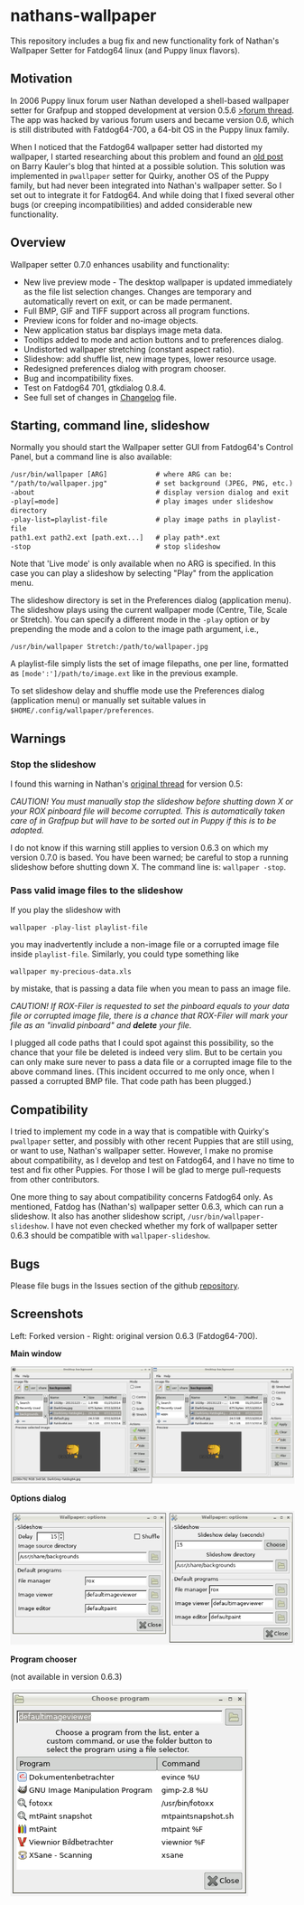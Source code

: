 # nathans-wallpaper

This repository includes a bug fix and new functionality fork of Nathan's Wallpaper Setter for Fatdog64 linux (and Puppy linux flavors).

## Motivation

In 2006 Puppy linux forum user Nathan developed a shell-based wallpaper setter for Grafpup and stopped development at version 0.5.6 [>forum thread](http://www.murga-linux.com/puppy/viewtopic.php?t=69658). The app was hacked by various forum users and became version 0.6, which is still distributed with Fatdog64-700, a 64-bit OS in the Puppy linux family.

When I noticed that the Fatdog64 wallpaper setter had distorted my wallpaper, I started researching about this problem and found an [old post](http://bkhome.org/blog/?viewDetailed=02377) on Barry Kauler's blog that hinted at a possible solution. This solution was implemented in `pwallpaper` setter for Quirky, another OS of the Puppy family, but had never been integrated into Nathan's wallpaper setter. So I set out to integrate it for Fatdog64. And while doing that I fixed several other bugs (or creeping incompatibilities) and added considerable new functionality.

## Overview

Wallpaper setter 0.7.0 enhances usability and functionality:

 * New live preview mode - The desktop wallpaper is updated immediately as the
   file list selection changes. Changes are temporary and automatically
   revert on exit, or can be made permanent.
 * Full BMP, GIF and TIFF support across all program functions.
 * Preview icons for folder and no-image objects.
 * New application status bar displays image meta data.
 * Tooltips added to mode and action buttons and to preferences dialog.
 * Undistorted wallpaper stretching (constant aspect ratio).
 * Slideshow: add shuffle list, new image types, lower resource usage.
 * Redesigned preferences dialog with program chooser.
 * Bug and incompatibility fixes.
 * Test on Fatdog64 701, gtkdialog 0.8.4.
 * See full set of changes in [Changelog](Changelog.md) file.

## Starting, command line, slideshow

Normally you should start the Wallpaper setter GUI from Fatdog64's Control
Panel, but a command line is also available:

    /usr/bin/wallpaper [ARG]            # where ARG can be:
    "/path/to/wallpaper.jpg"            # set background (JPEG, PNG, etc.)
    -about                              # display version dialog and exit
    -play[=mode]                        # play images under slideshow directory
    -play-list=playlist-file            # play image paths in playlist-file
    path1.ext path2.ext [path.ext...]   # play path*.ext
    -stop                               # stop slideshow

Note that 'Live mode' is only available when no ARG is specified. In this case you can play a slideshow by selecting "Play" from the application menu.

The slideshow directory is set in the Preferences dialog (application menu).
The slideshow plays using the current wallpaper mode (Centre, Tile, Scale
or Stretch). You can specify a different mode in the `-play` option or by
prepending the mode and a colon to the image path argument, i.e.,

    /usr/bin/wallpaper Stretch:/path/to/wallpaper.jpg

A playlist-file simply lists the set of image filepaths, one per line,
formatted as `[mode':']/path/to/image.ext` like in the previous example.

To set slideshow delay and shuffle mode use the Preferences dialog (application
menu) or manually set suitable values in `$HOME/.config/wallpaper/preferences`.

## Warnings

### Stop the slideshow

I found this warning in Nathan's [original thread](http://www.murga-linux.com/puppy/viewtopic.php?t=29657) for version 0.5:

_CAUTION! You must manually stop the slideshow before shutting down X or your ROX pinboard file will become corrupted. This is automatically taken care of in Grafpup but will have to be sorted out in Puppy if this is to be adopted._

I do not know if this warning still applies to version 0.6.3 on which my version 0.7.0 is based. You have been warned; be careful to stop a running
slideshow before shutting down X. The command line is: `wallpaper -stop`.

### Pass valid image files to the slideshow

If you play the slideshow with

    wallpaper -play-list playlist-file
you may inadvertently include a non-image file or a corrupted image file inside `playlist-file`. Similarly, you could type something like

    wallpaper my-precious-data.xls

by mistake, that is passing a data file when you mean to pass an image file.

_CAUTION! If ROX-Filer is requested to set the pinboard equals to your data file or corrupted image file, there is a chance that ROX-Filer will mark your file as an "invalid pinboard" and **delete** your file._

I plugged all code paths that I could spot against this possibility, so
the chance that your file be deleted is indeed very slim. But to be certain
you can only make sure never to pass a data file or a corrupted image file
to the above command lines. (This incident occurred to me only once, when I passed a corrupted BMP file. That code path has been plugged.)

## Compatibility

I tried to implement my code in a way that is compatible with Quirky's `pwallpaper` setter, and possibly with other recent Puppies that are still using, or want to use, Nathan's wallpaper setter. However, I make no promise about compatibility, as I develop and test on Fatdog64, and I have no time to test and fix other Puppies. For those I will be glad to merge pull-requests from other contributors.

One more thing to say about compatibility concerns Fatdog64 only. As mentioned, Fatdog has (Nathan's) wallpaper setter 0.6.3, which can run a slideshow. It also has another slideshow script, `/usr/bin/wallpaper-slideshow`. I have not even checked whether my fork of wallpaper setter 0.6.3 should be compatible with `wallpaper-slideshow`.

## Bugs

Please file bugs in the Issues section of the github [repository](https://github.com/step-/nathans-wallpaper/issues).

## Screenshots

Left: Forked version - Right: original version 0.6.3 (Fatdog64-700).

**Main window**

![main window](main-window.png)

**Options dialog**

![options dialog](options-dialog.png)

**Program chooser**

(not available in version 0.6.3)

![program chooser](program-chooser.png)

